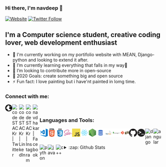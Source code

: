 ### Hi there, I'm navdeep  👋

[![Website](https://img.shields.io/website?label=djdep.herokuapp&style=for-the-badge&url=https://djdep.herokuapp.com/)](https://djdep.herokuapp.com/)
[![Twitter Follow](https://img.shields.io/twitter/follow/nav_dhakar?color=1DA1F2&logo=twitter&style=for-the-badge)](https://twitter.com/intent/follow?original_referer=https%3A%2F%2Fgithub.com%2Fnavdhakar&screen_name=navdhakar)

## I'm a Computer science student, creative coding lover, web development enthusiast

- 🔭 I'm currently working on my portifolio website with MEAN, Django-python and looking to extend it after.
- 🌱 I’m currently learning everything that falls in my way🤣
- 👯 I’m looking to contribute more in open-source 
- 🥅 2020 Goals: create something big and open source
- ⚡ Fun fact: I love painting but i have'nt painted in lomg time.

### Connect with me:

[<img align="left" alt="codeSTACKr.com" width="22px" src="https://raw.githubusercontent.com/iconic/open-iconic/master/svg/globe.svg" />][website]
[<img align="left" alt="codeSTACKr | Twitter" width="22px" src="https://cdn.jsdelivr.net/npm/simple-icons@v3/icons/twitter.svg" />][twitter]
[<img align="left" alt="codeSTACKr | LinkedIn" width="22px" src="https://cdn.jsdelivr.net/npm/simple-icons@v3/icons/linkedin.svg" />][linkedin]
[<img align="left" alt="codeSTACKr | Instagram" width="22px" src="https://cdn.jsdelivr.net/npm/simple-icons@v3/icons/instagram.svg" />][instagram]
[<img align="left" alt="navdhakar | Facebook" width="22px" src="https://img.icons8.com/android/50/000000/facebook-new.png" />][Facebook]

<br />

### Languages and Tools:

<img align="left" alt="Visual Studio Code" width="26px" src="https://raw.githubusercontent.com/github/explore/80688e429a7d4ef2fca1e82350fe8e3517d3494d/topics/visual-studio-code/visual-studio-code.png" />
<img align="left" alt="HTML5" width="26px" src="https://raw.githubusercontent.com/github/explore/80688e429a7d4ef2fca1e82350fe8e3517d3494d/topics/html/html.png" />
<img align="left" alt="CSS3" width="26px" src="https://raw.githubusercontent.com/github/explore/80688e429a7d4ef2fca1e82350fe8e3517d3494d/topics/css/css.png" />
<img align="left" alt="Sass" width="26px" src="https://raw.githubusercontent.com/github/explore/80688e429a7d4ef2fca1e82350fe8e3517d3494d/topics/sass/sass.png" />
<img align="left" alt="JavaScript" width="26px" src="https://raw.githubusercontent.com/github/explore/80688e429a7d4ef2fca1e82350fe8e3517d3494d/topics/javascript/javascript.png" />
<img align="left" alt="React" width="26px" src="https://raw.githubusercontent.com/github/explore/80688e429a7d4ef2fca1e82350fe8e3517d3494d/topics/react/react.png" />
<img align="left" alt="Node.js" width="26px" src="https://raw.githubusercontent.com/github/explore/80688e429a7d4ef2fca1e82350fe8e3517d3494d/topics/nodejs/nodejs.png" />
<img align="left" alt="SQL" width="26px" src="https://raw.githubusercontent.com/github/explore/80688e429a7d4ef2fca1e82350fe8e3517d3494d/topics/sql/sql.png" />
<img align="left" alt="MySQL" width="26px" src="https://raw.githubusercontent.com/github/explore/80688e429a7d4ef2fca1e82350fe8e3517d3494d/topics/mysql/mysql.png" />
<img align="left" alt="MongoDB" width="26px" src="https://raw.githubusercontent.com/github/explore/80688e429a7d4ef2fca1e82350fe8e3517d3494d/topics/mongodb/mongodb.png" />
<img align="left" alt="Git" width="26px" src="https://raw.githubusercontent.com/github/explore/80688e429a7d4ef2fca1e82350fe8e3517d3494d/topics/git/git.png" />
<img align="left" alt="GitHub" width="26px" src="https://raw.githubusercontent.com/github/explore/78df643247d429f6cc873026c0622819ad797942/topics/github/github.png" />
<img align="left" alt="Terminal" width="26px" src="https://raw.githubusercontent.com/github/explore/80688e429a7d4ef2fca1e82350fe8e3517d3494d/topics/terminal/terminal.png" />
<img align="left" alt="django" width="26px" src="https://img.icons8.com/color/48/000000/django.png" />
<img align="left" alt="angular" width="26px" src="https://img.icons8.com/color/48/000000/angularjs.png" />
<img align="left" alt="python" width="26px" src="https://img.icons8.com/color/48/000000/python.png" />
<img align="left" alt="java" width="26px" src="https://img.icons8.com/color/48/000000/java-coffee-cup-logo.png" />
<img align="left" alt="c++" width="26px" src="https://img.icons8.com/color/48/000000/c-plus-plus-logo.png" />




<br />
<br />


<details>
  <summary>:zap: Github Stats</summary>

  <img align="left" alt="navdhakar's Github Stats" src="https://github-readme-stats.navdhakar.vercel.app/api?username=navdhakar&show_icons=true&hide_border=true" />

</details>

[website]: https://djdep.herokuapp.com/
[twitter]: https://twitter.com/nav_dhakar
[instagram]: https://www.instagram.com/nav_dhakar
[linkedin]: https://www.linkedin.com/in/navdeep-dhakar
[Facebook]: https://www.facebook.com/navdeep.dhakar